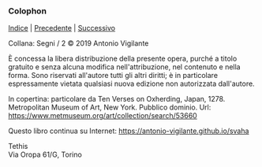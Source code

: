 <link rel="stylesheet" href="../assets/style.css">

### Colophon

[Indice](index.md) | [Precedente](copertina.md) | [Successivo](introduzione.md)

Collana: Segni / 2 
© 2019 Antonio Vigilante

È concessa la libera distribuzione della presente opera, purché a titolo gratuito e senza alcuna modifica nell'attribuzione, nel contenuto e nella forma. Sono riservati all'autore tutti gli altri diritti; è in particolare espressamente vietata qualsiasi nuova edizione non autorizzata dall'autore.

In copertina: particolare da Ten Verses on Oxherding, Japan, 1278. Metropolitan Museum of Art, New York. Pubblico dominio. Url: https://www.metmuseum.org/art/collection/search/53660

Questo libro continua su Internet: https://antonio-vigilante.github.io/svaha

Tethis  
Via Oropa 61/G, Torino

